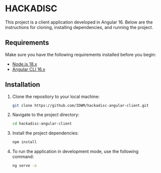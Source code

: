 # HACKADISC

This project is a client application developed in Angular 16. Below are the instructions for cloning, installing dependencies, and running the project.

## Requirements

Make sure you have the following requirements installed before you begin:

- [Node.js 18.x](https://nodejs.org/en)
- [Angular CLI 16.x](https://v16.angular.io/docs)

## Installation

1. Clone the repository to your local machine:

    ```bash
    git clone https://github.com/IDWM/hackadisc-angular-client.git
    ```

2. Navigate to the project directory:

    ```bash
    cd hackadisc-angular-client
    ```

3. Install the project dependencies:

    ```bash
    npm install
    ```

4. To run the application in development mode, use the following command:

    ```bash
    ng serve -o
    ```
